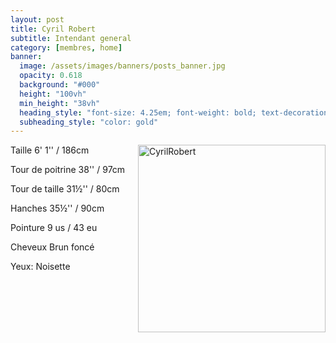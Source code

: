 ```yaml
---
layout: post
title: Cyril Robert
subtitle: Intendant general
category: [membres, home]
banner:
  image: /assets/images/banners/posts_banner.jpg
  opacity: 0.618
  background: "#000"
  height: "100vh"
  min_height: "38vh"
  heading_style: "font-size: 4.25em; font-weight: bold; text-decoration: underline"
  subheading_style: "color: gold"
---
```


<img src="{{site.baseurl | prepend: site.url}}assets/images/members/CyrilRobert.jpg" alt="CyrilRobert" style="float: right; width: 300px; height: auto;"/>

Taille 6' 1'' / 186cm

Tour de poitrine 38'' / 97cm

Tour de taille 31½'' / 80cm

Hanches 35½'' / 90cm

Pointure 9 us / 43 eu

Cheveux Brun foncé

Yeux: Noisette


























